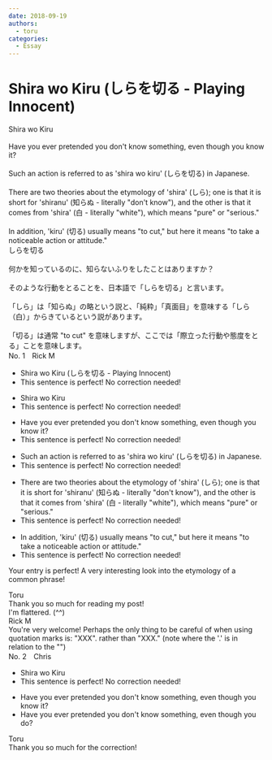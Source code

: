 ```yaml
---
date: 2018-09-19
authors:
  - toru
categories:
  - Essay
---
```


<h1 id="subject_show">Shira wo Kiru (しらを切る - Playing Innocent)</h1>
<div class="date" hidden>Sep 19, 2018 19:49</div>
<div id="post"><div id="body_show_ori">
Shira wo Kiru<br/><br/>Have you ever pretended you don't know something, even though you know it?<br/><br/>Such an action is referred to as 'shira wo kiru' (しらを切る) in Japanese.<br/><br/>There are two theories about the etymology of 'shira' (しら); one is that it is short for 'shiranu' (知らぬ - literally "don't know"), and the other is that it comes from 'shira' (白 - literally "white"), which means "pure" or "serious."<br/><br/>In addition, 'kiru' (切る) usually means "to cut," but here it means "to take a noticeable action or attitude."
</div></div>

<!-- more -->

<div id="post_ja"><div id="body_show_mo">
しらを切る<br/><br/>何かを知っているのに、知らないふりをしたことはありますか？<br/><br/>そのような行動をとることを、日本語で「しらを切る」と言います。<br/><br/>「しら」は「知らぬ」の略という説と、「純粋」「真面目」を意味する「しら（白）」からきているという説があります。<br/><br/>「切る」は通常 "to cut" を意味しますが、ここでは「際立った行動や態度をとる」ことを意味します。
</div></div>
<div id="block"><div class="first_name"> No. 1　<span class="just_name">Rick M</span></div><div id="block2">
<ul class="correction_field">
<li class="incorrect">Shira wo Kiru (しらを切る - Playing Innocent)</li>
<li class="corrected perfect">This sentence is perfect! No correction needed!</li>
</ul>
<ul class="correction_field">
<li class="incorrect">Shira wo Kiru</li>
<li class="corrected perfect">This sentence is perfect! No correction needed!</li>
</ul>
<ul class="correction_field">
<li class="incorrect">Have you ever pretended you don't know something, even though you know it?</li>
<li class="corrected perfect">This sentence is perfect! No correction needed!</li>
</ul>
<ul class="correction_field">
<li class="incorrect">Such an action is referred to as 'shira wo kiru' (しらを切る) in Japanese.</li>
<li class="corrected perfect">This sentence is perfect! No correction needed!</li>
</ul>
<ul class="correction_field">
<li class="incorrect">There are two theories about the etymology of 'shira' (しら); one is that it is short for 'shiranu' (知らぬ - literally "don't know"), and the other is that it comes from 'shira' (白 - literally "white"), which means "pure" or "serious."</li>
<li class="corrected perfect">This sentence is perfect! No correction needed!</li>
</ul>
<ul class="correction_field">
<li class="incorrect">In addition, 'kiru' (切る) usually means "to cut," but here it means "to take a noticeable action or attitude."</li>
<li class="corrected perfect">This sentence is perfect! No correction needed!</li>
</ul>
<p class="comment_small">
 Your entry is perfect! A very interesting look into the etymology of a common phrase!
</p>

</div><div class="name"><span class="just_name">Toru</span><br>
Thank you so much for reading my post!<br/>I'm flattered. (^^)
</div>
<div class="name"><span class="just_name">Rick M</span><br>
You're very welcome! Perhaps the only thing to be careful of when using quotation marks is: "XXX". rather than "XXX." (note where the '.' is in relation to the "")
</div>
</div>
<div id="block"><div class="first_name"> No. 2　<span class="just_name">Chris</span></div><div id="block2">
<ul class="correction_field">
<li class="incorrect">Shira wo Kiru</li>
<li class="corrected perfect">This sentence is perfect! No correction needed!</li>
</ul>
<ul class="correction_field">
<li class="incorrect">Have you ever pretended you don't know something, even though you know it?</li>
<li class="corrected correct">
Have you ever pretended you don't know something, even though you <span class="f_blue">do?</span>
</li>
</ul>
</div><div class="name"><span class="just_name">Toru</span><br>
Thank you so much for the correction!
</div>
</div>
